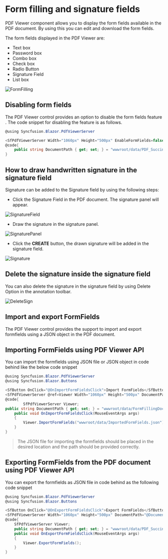 # Form filling and signature fields

PDF Viewer component allows you to display the form fields available in the PDF document. By using this you can edit and download the form fields.

The form fields displayed in the PDF Viewer are:

* Text box
* Password box
* Combo box
* Check box
* Radio Button
* Signature Field
* List box

![FormFilling](../pdfviewer/images/formfilling.png)

## Disabling form fields

The PDF Viewer control provides an option to disable the form fields feature . The code snippet for disabling the feature is as follows.

```csharp
@using Syncfusion.Blazor.PdfViewerServer

<SfPdfViewerServer Width="1060px" Height="500px" EnableFormFields=false />
@code{
    public string DocumentPath { get; set; } = "wwwroot/data/PDF_Succinctly.pdf";
}
```

## How to draw handwritten signature in the signature field

Signature can be added to the Signature field by using the following steps:

* Click the Signature Field in the PDF document. The signature panel will appear.

![SignatureField](../pdfviewer/images/signaturefield.png)

* Draw the signature in the signature panel.

![SignaturePanel](../pdfviewer/images/signature.png)

* Click the **CREATE** button, the drawn signature will be added in the signature field.

![Signature](../pdfviewer/images/sign.png)

## Delete the signature inside the signature field

You can also delete the signature in the signature field by using Delete Option in the annotation toolbar.

![DeleteSign](../pdfviewer/images/deletesign.png)

## Import and export FormFields

The PDF Viewer control provides the support to import and export formfields using a JSON object in the PDF document.

## Importing FormFields using PDF Viewer API

You can import the formfields using JSON file or JSON object in code behind like the below code snippet

```csharp
@using Syncfusion.Blazor.PdfViewerServer
@using Syncfusion.Blazor.Buttons

<SfButton OnClick="@OnImportFormFieldsClick">Import FormFields</SfButton>
<SfPdfViewerServer @ref=Viewer Width="1060px" Height="500px" DocumentPath="@DocumentPath" />
@code{
        SfPdfViewerServer Viewer;
public string DocumentPath { get; set; } = "wwwroot/data/FormFillingDocument.pdf";
    public void OnImportFormFieldsClick(MouseEventArgs args)
    {
        Viewer.ImportFormFields("wwwroot/data/ImportedFormFields.json"); //The json file has been placed inside the data folder.
    }
}
```

>The JSON file for importing the formfields should be placed in the desired location and the path should be provided correctly.

## Exporting FormFields from the PDF document using PDF Viewer API

You can export the formfields as JSON file in code behind as the following code snippet

```csharp
@using Syncfusion.Blazor.PdfViewerServer
@using Syncfusion.Blazor.Buttons

<SfButton OnClick="@OnExportFormFieldsClick">Export FormFields</SfButton>
<SfPdfViewerServer Width="1060px" Height="500px" DocumentPath="@DocumentPath" @ref="@Viewer" />
@code{
    SfPdfViewerServer Viewer;
    public string DocumentPath { get; set; } = "wwwroot/data/PDF_Succinctly.pdf";
    public void OnExportFormFieldsClick(MouseEventArgs args)
    {
        Viewer.ExportFormFields();
    }
}
```